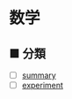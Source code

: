 # 数学
## ■ 分類
- [ ] [summary](https://github.com/thetaru/memorandum/tree/master/Math/summary)
- [ ] [experiment]()
